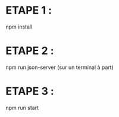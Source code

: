 # ETAPE 1 :

npm install

# ETAPE 2 :

npm run json-server (sur un terminal à part)

# ETAPE 3 :

npm run start
